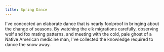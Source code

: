 ```yaml
---
title: Spring Dance
---
```

I've concocted an elaborate dance that is nearly foolproof in bringing about the change of seasons. By watching the elk migrations carefully, observing wolf and fox mating patterns, and meeting with the cold, pale ghost of a Native American medicine man, I've collected the knowledge required to dance the snow away.